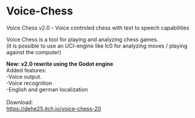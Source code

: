 # Voice-Chess
Voice Chess v2.0 - Voice controled chess with text to speech capabilities

Voice Chess is a tool for playing and analyzing chess games.<br>
(it is possible to use an UCI-engine like lc0 for analyzing moves / playing against the computer)


<b>New: v2.0 rewrite using the Godot engine</b><br>
Added features:<br>
-Voice output.<br>
-Voice recognition<br>
-English and german localization<br>
<br>
Download:<br>
https://dehe25.itch.io/voice-chess-20
